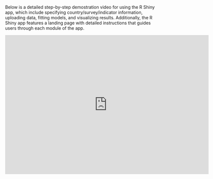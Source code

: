 
Below is a detailed step-by-step demostration video for using the R Shiny app, which include specifying country/survey/indicator information, uploading data, fitting models, and visualizing results. Additionally, the R Shiny app features a landing page with detailed instructions that guides users through each module of the app.

<div class="video-wrapper">
<iframe width="660" height="450" src="https://www.youtube.com/embed/ISQyvZEz1Bg?si=qXtOuqIVa55lvHwk" title="YouTube video player" frameborder="0" allow="accelerometer; autoplay; clipboard-write; encrypted-media; gyroscope; picture-in-picture; web-share" referrerpolicy="strict-origin-when-cross-origin" allowfullscreen>
</iframe>
</div>

<!-- <iframe src="https://www.youtube.com/watch?v=iV2gBOHhggs" allowfullscreen></iframe> -->
